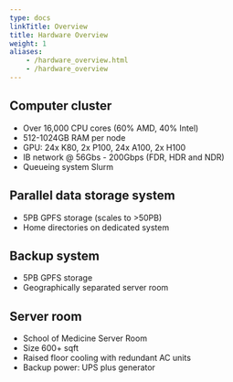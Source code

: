 ```yaml
---
type: docs
linkTitle: Overview
title: Hardware Overview
weight: 1
aliases:
    - /hardware_overview.html
    - /hardware_overview
---
```



## Computer cluster

* Over 16,000 CPU cores (60% AMD, 40% Intel)
* 512-1024GB RAM per node
* GPU: 24x K80, 2x P100, 24x A100, 2x H100
* IB network @ 56Gbs - 200Gbps (FDR, HDR and NDR)
* Queueing system Slurm

## Parallel data storage system

* 5PB GPFS storage (scales to >50PB)
* Home directories on dedicated system


## Backup system

* 5PB GPFS storage
* Geographically separated server room

## Server room

* School of Medicine Server Room
* Size 600+ sqft
* Raised floor cooling with redundant AC units 
* Backup power: UPS plus generator

